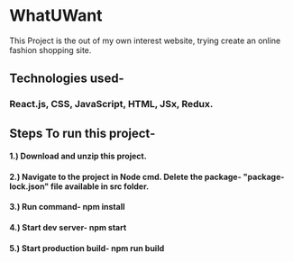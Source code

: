 # WhatUWant
This Project is the out of my own interest website, trying create an online fashion shopping site.
## Technologies used- 
### React.js, CSS, JavaScript, HTML, JSx, Redux.

## Steps To run this project-
#### 1.) Download and unzip this project.
#### 2.) Navigate to the project in Node cmd. Delete the package- "package-lock.json" file available in src folder.
#### 3.) Run command- npm install 
#### 4.) Start dev server- npm start
#### 5.) Start production build- npm run build
